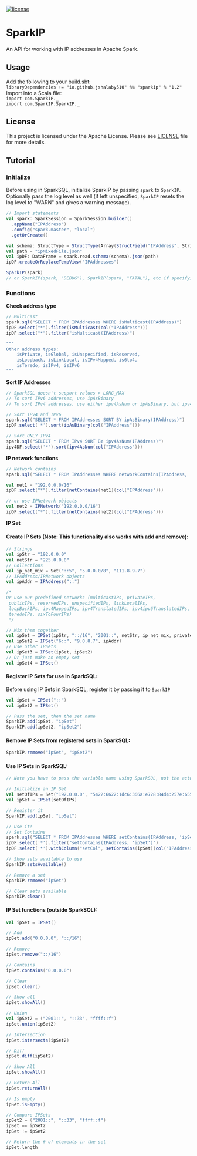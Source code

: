 [![license](https://img.shields.io/badge/license-Apache_2.0-blue.svg)](https://github.com/jshalaby510/SparkIP/blob/main/LICENSE)

# SparkIP
An API for working with IP addresses in Apache Spark.

## Usage
Add the following to your build.sbt:<br/>
```libraryDependencies += "io.github.jshalaby510" %% "sparkip" % "1.2"```
<br/>
Import into a Scala file:<br/>
```import com.SparkIP._```
<br/>
```import com.SparkIP.SparkIP._```

## License
This project is licensed under the Apache License. Please see [LICENSE](LICENSE) file for more details.

## Tutorial
### Initialize
Before using in SparkSQL, initialize SparkIP by passing `spark` to `SparkIP`.
<br/>
Optionally pass the log level as well (if left unspecified, `SparkIP` resets
the log level to "WARN" and gives a warning message).
```scala
// Import statements
val spark: SparkSession = SparkSession.builder()
  .appName("IPAddress")
  .config("spark.master", "local")
  .getOrCreate()

val schema: StructType = StructType(Array(StructField("IPAddress", StringType, nullable = false)))
val path = "ipMixedFile.json"
val ipDF: DataFrame = spark.read.schema(schema).json(path)
ipDF.createOrReplaceTempView("IPAddresses")

SparkIP(spark)
// or SparkIP(spark, "DEBUG"), SparkIP(spark, "FATAL"), etc if specifying a log level
```

### Functions
**Check address type**
```scala
// Multicast
spark.sql("SELECT * FROM IPAddresses WHERE isMulticast(IPAddress)")
ipDF.select("*").filter(isMulticast(col("IPAddress")))
ipDF.select("*").filter("isMulticast(IPAddress)")

"""
Other address types:
    isPrivate, isGlobal, isUnspecified, isReserved, 
    isLoopback, isLinkLocal, isIPv4Mapped, is6to4, 
    isTeredo, isIPv4, isIPv6
"""
```

**Sort IP Addresses**
```scala
// SparkSQL doesn't support values > LONG_MAX
// To sort IPv6 addresses, use ipAsBinary
// To sort IPv4 addresses, use either ipv4AsNum or ipAsBinary, but ipv4AsNum is more efficient

// Sort IPv4 and IPv6
spark.sql("SELECT * FROM IPAddresses SORT BY ipAsBinary(IPAddress)")
ipDF.select('*').sort(ipAsBinary(col("IPAddress")))

// Sort ONLY IPv4
spark.sql("SELECT * FROM IPv4 SORT BY ipv4AsNum(IPAddress)")
ipv4DF.select('*').sort(ipv4AsNum(col("IPAddress")))
```

**IP network functions**
```scala
// Network contains
spark.sql("SELECT * FROM IPAddresses WHERE networkContains(IPAddress, '195.0.0.0/16')")

val net1 = "192.0.0.0/16"
ipDF.select("*").filter(netContains(net1)(col("IPAddress")))

// or use IPNetwork objects
val net2 = IPNetwork("192.0.0.0/16")
ipDF.select("*").filter(netContains(net2)(col("IPAddress")))
```

**IP Set**
#### Create IP Sets (Note: This functionality also works with add and remove):
```scala
// Strings
val ipStr = "192.0.0.0"
val netStr = "225.0.0.0"
// Collections
val ip_net_mix = Set("::5", "5.0.0.0/8", "111.8.9.7")
// IPAddress/IPNetwork objects
val ipAddr = IPAddress("::")

/*
Or use our predefined networks (multicastIPs, privateIPs, 
 publicIPs, reservedIPs, unspecifiedIPs, linkLocalIPs, 
 loopBackIPs, ipv4MappedIPs, ipv4TranslatedIPs, ipv4ipv6TranslatedIPs,
 teredoIPs, sixToFourIPs)
 */

// Mix them together
val ipSet = IPSet(ipStr, "::/16", "2001::", netStr, ip_net_mix, privateIPs)
val ipSet2 = IPSet("6::", "9.0.8.7", ipAddr)
// Use other IPSets
val ipSet3 = IPSet(ipSet, ipSet2)
// Or just make an empty set
val ipSet4 = IPSet()
```
#### Register IP Sets for use in SparkSQL:
Before using IP Sets in SparkSQL, register it by passing it to `SparkIP`
```scala
val ipSet = IPSet("::")
val ipSet2 = IPSet()

// Pass the set, then the set name
SparkIP.add(ipSet, "ipSet")
SparkIP.add(ipSet2, "ipSet2")
```
#### Remove IP Sets from registered sets in SparkSQL:
```scala
SparkIP.remove("ipSet", "ipSet2")
```

#### Use IP Sets in SparkSQL:
```scala
// Note you have to pass the variable name using SparkSQL, not the actual variable

// Initialize an IP Set
val setOfIPs = Set("192.0.0.0", "5422:6622:1dc6:366a:e728:84d4:257e:655a", "::")
val ipSet = IPSet(setOfIPs)

// Register it
SparkIP.add(ipSet, "ipSet")

// Use it!
// Set Contains
spark.sql("SELECT * FROM IPAddresses WHERE setContains(IPAddress, 'ipSet')")
ipDF.select('*').filter("setContains(IPAddress, 'ipSet')")
ipDF.select('*').withColumn("setCol", setContains(ipSet)(col("IPAddress")))

// Show sets available to use
SparkIP.setsAvailable()

// Remove a set
SparkIP.remove("ipSet")

// Clear sets available
SparkIP.clear()
```

#### IP Set functions (outside SparkSQL):
```scala
val ipSet = IPSet()

// Add
ipSet.add("0.0.0.0", "::/16")

// Remove
ipSet.remove("::/16")

// Contains
ipSet.contains("0.0.0.0")

// Clear
ipSet.clear()

// Show all
ipSet.showAll()

// Union
val ipSet2 = ("2001::", "::33", "ffff::f")
ipSet.union(ipSet2)

// Intersection
ipSet.intersects(ipSet2)

// Diff
ipSet.diff(ipSet2)

// Show All
ipSet.showAll()

// Return All
ipSet.returnAll()

// Is empty
ipSet.isEmpty()

// Compare IPSets
ipSet2 = ("2001::", "::33", "ffff::f")
ipSet == ipSet2
ipSet != ipSet2

// Return the # of elements in the set
ipSet.length
```